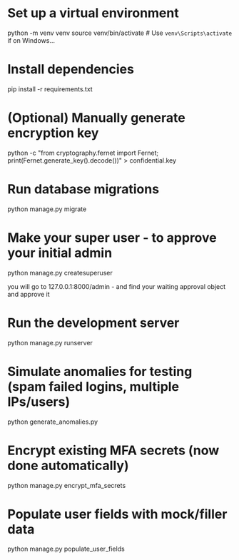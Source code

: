 # Set up a virtual environment
python -m venv venv
source venv/bin/activate  # Use `venv\Scripts\activate` if on Windows...

# Install dependencies
pip install -r requirements.txt

# (Optional) Manually generate encryption key
python -c "from cryptography.fernet import Fernet; print(Fernet.generate_key().decode())" > confidential.key

# Run database migrations
python manage.py migrate

# Make your super user - to approve your initial admin
python manage.py createsuperuser

you will go to 127.0.0.1:8000/admin - and find your waiting approval object and approve it

# Run the development server
python manage.py runserver

# Simulate anomalies for testing (spam failed logins, multiple IPs/users)
python generate_anomalies.py

# Encrypt existing MFA secrets (now done automatically)
python manage.py encrypt_mfa_secrets

# Populate user fields with mock/filler data
python manage.py populate_user_fields
